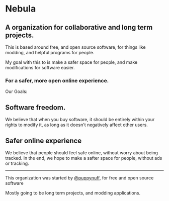 # Nebula
## A organization for collaborative and long term projects.
This is based around free, and open source software, for things like modding, and helpful programs for people.

My goal with this to is make a safer space for people, and make modifications for software easier.

### For a safer, more open online experience.

Our Goals:

## Software freedom.
We believe that when you buy software, it should be entirely within your rights to modify it, as long as it doesn't negatively affect other users.

## Safer online experience
We believe that people should feel safe online, without worry about being tracked. In the end, we hope to make a safter space for people, without ads or tracking.

------------

This organization was started by [@puppynuff](https://github.com/puppynuff), for free and open source software

Mostly going to be long term projects, and modding applications.
